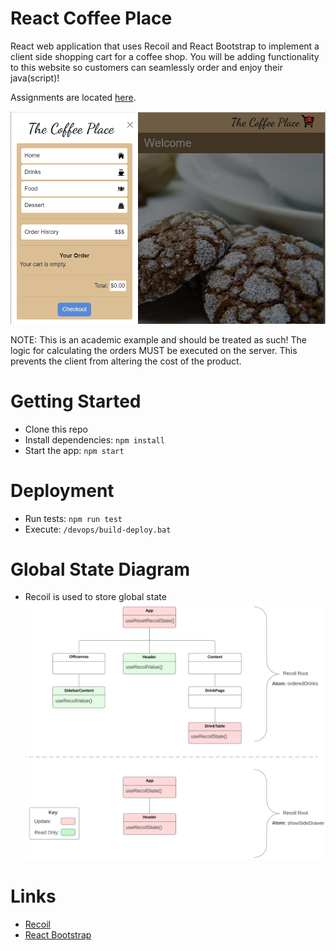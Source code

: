 # React Coffee Place
React web application that uses Recoil and React Bootstrap to implement a client side shopping cart for a coffee shop.
You will be adding functionality to this website so customers can seamlessly order and enjoy their java(script)!

Assignments are located [here](./assignments.md).

![](./docs/screen-shot.png)

NOTE: This is an academic example and should be treated as such! The logic for calculating the orders MUST be executed on the server.  This prevents the client from altering the cost of the product.

# Getting Started
- Clone this repo
- Install dependencies: `npm install`
- Start the app: `npm start`

# Deployment
- Run tests: `npm run test`
- Execute: `/devops/build-deploy.bat`

# Global State Diagram
- Recoil is used to store global state
![](./docs/global-state-diagram.png)

# Links
- [Recoil](https://recoiljs.org/docs/introduction/installation)
- [React Bootstrap](https://react-bootstrap.github.io/getting-started/introduction/)
